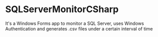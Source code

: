 # SQLServerMonitorCSharp
It's a Windows Forms app to monitor a SQL Server, uses Windows Authentication and generates .csv files under a certain interval of time
